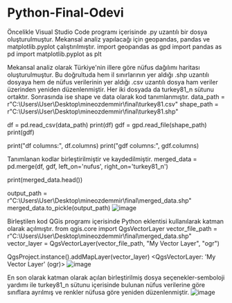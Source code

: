# Python-Final-Odevi
Öncelikle Visual Studio Code programı içerisinde .py uzantılı bir dosya oluşturulmuştur. Mekansal analiz yapılacağı için geopandas, pandas ve matplotlib.pyplot çalıştırılmıştır. 
import geopandas as gpd
import pandas as pd
import matplotlib.pyplot as plt

Mekansal analiz olarak Türkiye'nin illere göre nüfus dağılımı haritası oluşturulmuştur. Bu doğrultuda hem il sınırlarının yer aldığı .shp uzantılı dosyaya hem de nüfus verilerinin yer aldığı .csv uzantılı dosya ham veriler üzerinden yeniden düzenlenmiştir. Her iki dosyada da turkey81_n sütunu ortaktır. Sonrasında ise shape ve data olarak kod tanımlanmıştır. 
data_path = r"C:\Users\User\Desktop\mineozdemmir\final\turkey81.csv"
shape_path = r"C:\Users\User\Desktop\mineozdemmir\final\turkey81.shp"

df = pd.read_csv(data_path)
print(df)
gdf = gpd.read_file(shape_path)
print(gdf) 

print("df columns:", df.columns)
print("gdf columns:", gdf.columns)

Tanımlanan kodlar birleştirilmiştir ve kaydedilmiştir.
merged_data = pd.merge(df, gdf, left_on='nufus', right_on='turkey81_n')

print(merged_data.head())

output_path = r"C:\Users\User\Desktop\mineozdemmir\final\merged_data.shp"
merged_data.to_pickle(output_path)
![image](https://github.com/mineozdemmir/Python-Final-Odevi/assets/146944312/9bd7dfeb-c581-42a9-a07a-fe9417f7c964)


Birleştilen kod QGis programı içerisinde Python eklentisi kullanılarak katman olarak açılmıştır.
from qgis.core import QgsVectorLayer
vector_file_path = r"C:\Users\User\Desktop\mineozdemmir\final\merged_data.shp"
vector_layer = QgsVectorLayer(vector_file_path, "My Vector Layer", "ogr")

QgsProject.instance().addMapLayer(vector_layer)
<QgsVectorLayer: 'My Vector Layer' (ogr)>
![image](https://github.com/mineozdemmir/Python-Final-Odevi/assets/146944312/95e69ab0-7b4d-42de-88a1-2f187c6d81e3)

En son olarak katman olarak açılan birleştirilmiş dosya seçenekler-semboloji yardımı ile turkey81_n sütunu içerisinde bulunan nüfus verilerine göre sınıflara ayrılmış ve renkler nüfusa göre yeniden düzenlenmiştir.
![image](https://github.com/mineozdemmir/Python-Final-Odevi/assets/146944312/fdf90b91-5527-46cb-8825-6c99ef412109)



